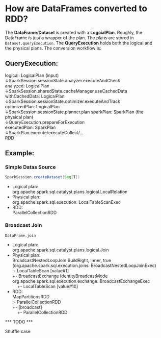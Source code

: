 # How are DataFrames converted to RDD? 

The **DataFrame**/**Dataset** is created with a **LogcialPlan**. Roughly, the DataFrame is just a wrapper of the plan. The plans are stored in `Dataset.queryExecution`. The **QueryExecution** holds both the logical and the physical plans. The conversion workflow is: 

## QueryExecution: 

logical: LogicalPlan  (input)\
↓SparkSession.sessionState.analyzer.executeAndCheck\
analyzed: LogicalPlan\
↓SparkSession.sharedState.cacheManager.useCachedData\
withCachedData: LogicalPlan\
↓SparkSession.sessionState.optimizer.executeAndTrack\
optimizedPlan: LogicalPlan\
↓SparkSession.sessionState.planner.plan 
sparkPlan: SparkPlan  (the physical plan)\
↓QueryExecution.prepareForExecution\
executedPlan: SparkPlan\
↓SparkPlan.execute/executeCollect/…\
RDD

## Example: 
### Simple Datas Source
```scala
SparkSession.createDataset(Seq[T]) 
```
* Logical plan:\
   org.apache.spark.sql.catalyst.plans.logical.LocalRelation
* Physical plan:\
  org.apache.spark.sql.execution. LocalTableScanExec 
* RDD:\
  ParallelCollectionRDD 

### Broadcast Join
```scala
DataFrame.join 
```
* Logical plan:\
  org.apache.spark.sql.catalyst.plans.logical.Join 
* Physical plan:\
  BroadcastNestedLoopJoin BuildRight, Inner, true (org.apache.spark.sql.execution.joins. BroadcastNestedLoopJoinExec)\
  :- LocalTableScan [value#1]\
  +- BroadcastExchange IdentityBroadcastMode org.apache.spark.sql.execution.exchange. BroadcastExchangeExec 
  &nbsp;&nbsp;&nbsp;&nbsp;+- LocalTableScan [value#10] 
* RDD:\
  MapPartitionsRDD\
  :- ParallelCollectionRDD\
  +- [broadcast]\
  &nbsp;&nbsp;&nbsp;&nbsp;+- ParallelCollectionRDD

*** TODO ***

Shuffle case